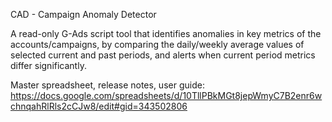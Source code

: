CAD - Campaign Anomaly Detector

A read-only G-Ads script tool that identifies anomalies in key metrics of the accounts/campaigns, by comparing the daily/weekly average values of selected current and past periods, and alerts when current period metrics differ significantly. 

Master spreadsheet, release notes, user guide:
https://docs.google.com/spreadsheets/d/10TllPBkMGt8jepWmyC7B2enr6wchnqahRlRls2cCJw8/edit#gid=343502806



